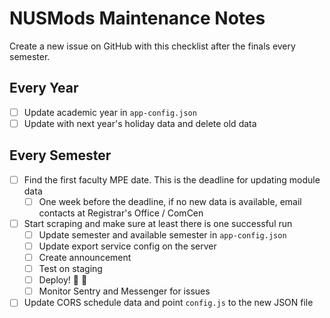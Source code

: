 # NUSMods Maintenance Notes

Create a new issue on GitHub with this checklist after the finals every semester.

## Every Year

- [ ] Update academic year in `app-config.json`
- [ ] Update with next year's holiday data and delete old data

## Every Semester

- [ ] Find the first faculty MPE date. This is the deadline for updating module data
  - [ ] One week before the deadline, if no new data is available, email contacts at Registrar's Office / ComCen
- [ ] Start scraping and make sure at least there is one successful run
  - [ ] Update semester and available semester in `app-config.json`
  - [ ] Update export service config on the server
  - [ ] Create announcement
  - [ ] Test on staging
  - [ ] Deploy! :tada: :tada:
  - [ ] Monitor Sentry and Messenger for issues
- [ ] Update CORS schedule data and point `config.js` to the new JSON file
